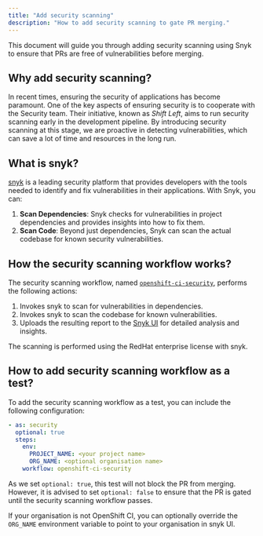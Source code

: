 ```yaml
---
title: "Add security scanning"
description: "How to add security scanning to gate PR merging."
---
```


This document will guide you through adding security scanning using Snyk to ensure that PRs are free of vulnerabilities before merging.

## Why add security scanning?

In recent times, ensuring the security of applications has become paramount. One of the key aspects of ensuring security is to cooperate with the Security team. Their initiative, known as _Shift Left_, aims to run security scanning early in the development pipeline. By introducing security scanning at this stage, we are proactive in detecting vulnerabilities, which can save a lot of time and resources in the long run.

## What is snyk?

[snyk](https://app.snyk.io/) is a leading security platform that provides developers with the tools needed to identify and fix vulnerabilities in their applications. With Snyk, you can:

1. **Scan Dependencies**: Snyk checks for vulnerabilities in project dependencies and provides insights into how to fix them.
2. **Scan Code**: Beyond just dependencies, Snyk can scan the actual codebase for known security vulnerabilities.

## How the security scanning workflow works?

The security scanning workflow, named [`openshift-ci-security`](https://steps.ci.openshift.org/workflow/openshift-ci-security), performs the following actions:

1. Invokes snyk to scan for vulnerabilities in dependencies.
2. Invokes snyk to scan the codebase for known vulnerabilities.
3. Uploads the resulting report to the [Snyk UI](https://app.snyk.io/org/openshift-ci-internal/) for detailed analysis and insights.

The scanning is performed using the RedHat enterprise license with snyk.

## How to add security scanning workflow as a test?

To add the security scanning workflow as a test, you can include the following configuration:

```yaml
- as: security
  optional: true
  steps:
    env:
      PROJECT_NAME: <your project name>
      ORG_NAME: <optional organisation name>
    workflow: openshift-ci-security
```

As we set `optional: true`, this test will not block the PR from merging. However, it is advised to set `optional: false` to ensure that the PR is gated until the security scanning workflow passes.

If your organisation is not OpenShift CI, you can optionally override the `ORG_NAME` environment variable to point to your organisation in snyk UI.
